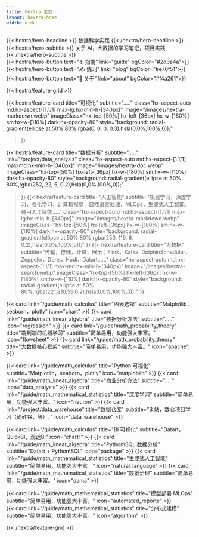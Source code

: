 ```yaml
---
title: Hextra 主题
layout: hextra-home
width: wide  
---
```



<div class="hx-mb-4">
{{< hextra/hero-headline >}}
  数据科学实践
{{< /hextra/hero-headline >}}
</div>

<div class="hx-mb-6">
{{< hextra/hero-subtitle >}}
  关于 AI，大数据的学习笔记，项目实践&nbsp;<br class="sm:hx-block hx-hidden" />
{{< /hextra/hero-subtitle >}}
</div>

<div class="hx-mb-8">
{{< hextra/hero-button text="⚓ 指南" link="guide" bgColor="#2d3a4a">}}
{{< hextra/hero-button text="✍ 练习" link="blog"  bgColor="#e76f51">}}
{{< hextra/hero-button text="👻 关于" link="about" bgColor="#f4a261">}}
</div>


<div class="hx-mt-6"></div>

{{< hextra/feature-grid >}}

  {{< hextra/feature-card
    title="可视化"
    subtitle="....."
    class="hx-aspect-auto md:hx-aspect-[1.1/1] max-lg:hx-min-h-[340px]"
    image="/images/hextra-markdown.webp"
    imageClass="hx-top-[50%] hx-left-[36px] hx-w-[180%] sm:hx-w-[110%] dark:hx-opacity-80"
    style="background: radial-gradient(ellipse at 50% 80%,rgba(0, 0, 0, 0.3),hsla(0,0%,100%,0));"
  >}}

  {{< hextra/feature-card
    title="数据分析"
    subtitle="....."
    link="/project/data_analysis"
    class="hx-aspect-auto md:hx-aspect-[1.1/1] max-md:hx-min-h-[340px]"
    image="/images/hextra-doc.webp"
    imageClass="hx-top-[50%] hx-left-[36px] hx-w-[180%] sm:hx-w-[110%] dark:hx-opacity-80"
    style="background: radial-gradient(ellipse at 50% 80%,rgba(252, 22, 5, 0.2),hsla(0,0%,100%,0));"
  >}}
  {{< hextra/feature-card
    title="人工智能"
    subtitle="机器学习，深度学习，强化学习，计算机视觉，自然语言处理，MLOps，生成式人工智能，通用人工智能....."
    class="hx-aspect-auto md:hx-aspect-[1.1/1] max-lg:hx-min-h-[340px]"
    image="/images/hextra-markdown.webp"
    imageClass="hx-top-[50%] hx-left-[36px] hx-w-[180%] sm:hx-w-[110%] dark:hx-opacity-80"
    style="background: radial-gradient(ellipse at 50% 80%,rgba(250, 116, 6, 0.2),hsla(0,0%,100%,0));"
  >}}
  {{< hextra/feature-card
    title="大数据"
    subtitle="传输，存储，计算，展示；Flink，Kafka, DolphinScheduler，Zeppelin，Doris，Hudi，Datart......"
    class="hx-aspect-auto md:hx-aspect-[1.1/1] max-md:hx-min-h-[340px]"
    image="/images/hextra-search.webp"
    imageClass="hx-top-[50%] hx-left-[36px] hx-w-[180%] sm:hx-w-[110%] dark:hx-opacity-80"
    style="background: radial-gradient(ellipse at 50% 80%,rgba(221,210,59,0.2),hsla(0,0%,100%,0));"
  >}}

  {{< card link="/guide/math_calculus" title="图表选择"  subtitle="Matplotlib，seaborn，plotly" icon="chart" >}}
  {{< card link="/guide/math_linear_algebra" title="数据分析方法"  subtitle="....." icon="regression" >}}
  {{< card link="/guide/math_probability_theory" title="端到端的机器学习"  subtitle="简单易用，功能强大丰富。" icon="flowsheet" >}}
  {{< card link="/guide/math_probability_theory" title="大数据核心框架"  subtitle="简单易用，功能强大丰富。" icon="apache" >}}

  {{< card link="/guide/math_calculus" title="Python 可视化"  subtitle="Matplotlib，seaborn，plotly" icon="matploblib" >}}
  {{< card link="/guide/math_linear_algebra" title="商业分析方法"  subtitle="....." icon="data_analysis" >}}
  {{< card link="/guide/math_mathematical_statistics" title="深度学习" subtitle="简单易用，功能强大丰富。" icon="neuron" >}}
  {{< card link="/project/data_warehouse" title="数据仓库" subtitle="B 站，数仓项目学习（尚硅谷，等）；" icon="data_warehouse" >}}

  {{< card link="/guide/math_calculus" title="BI 可视化"  subtitle="Datart，QuickBI，观远BI" icon="chart1" >}}
  {{< card link="/guide/math_linear_algebra" title="Python\SQL 数据分析"  subtitle="Datart + Python\SQL" icon="package" >}}
  {{< card link="/guide/math_mathematical_statistics" title="生成式人工智能" subtitle="简单易用，功能强大丰富。" icon="natural_language" >}}
  {{< card link="/guide/math_mathematical_statistics" title="数据治理" subtitle="简单易用，功能强大丰富。" icon="dama" >}}

  <div></div>
  <div></div>
  {{< card link="/guide/math_mathematical_statistics" title="模型部署 MLOps" subtitle="简单易用，功能强大丰富。" icon="automated_reporte" >}}
  <div></div>

  <div></div>
  <div></div>
  {{< card link="/guide/math_mathematical_statistics" title="分布式建模" subtitle="简单易用，功能强大丰富。" icon="algorithm" >}}
  <div></div>

{{< /hextra/feature-grid >}}
